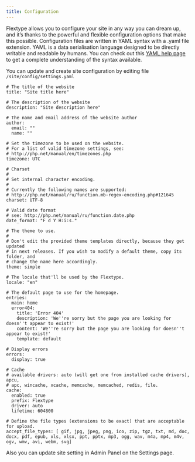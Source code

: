 ```yaml
---
title: Configuration
---
```

Flextype allows you to configure your site in any way you can dream up, and it’s thanks to the powerful and flexible configuration options that make this possible. Configuration files are written in YAML syntax with a .yaml file extension. YAML is a data serialisation language designed to be directly writable and readable by humans. You can check out this [YAML help page](https://learnxinyminutes.com/docs/yaml/) to get a complete understanding of the syntax available.

You can update and create site configuration by editing file `/site/config/settings.yaml`

    # The title of the website
    title: "Site title here"

    # The description of the website
    description: "Site description here"

    # The name and email address of the website author
    author:
      email: ""
      name: ""

    # Set the timezone to be used on the website.
    # For a list of valid timezone settings, see:
    # http://php.net/manual/en/timezones.php
    timezone: UTC

    # Charset
    #
    # Set internal character encoding.
    #
    # Currently the following names are supported:
    # http://php.net/manual/ru/function.mb-regex-encoding.php#121645
    charset: UTF-8

    # Valid date format
    # see: http://php.net/manual/ru/function.date.php
    date_format: "F d Y H:i:s."

    # The theme to use.
    #
    # Don't edit the provided theme templates directly, because they get updated
    # in next releases. If you wish to modify a default theme, copy its folder, and
    # change the name here accordingly.
    theme: simple

    # The locale that'll be used by the Flextype.
    locale: "en"

    # The default page to use for the homepage.
    entries:
      main: home
      error404:
        title: 'Error 404'
        description: 'We''re sorry but the page you are looking for doesn''t appear to exist!'
        content: 'We''re sorry but the page you are looking for doesn''t appear to exist!'
        template: default

    # Display errors
    errors:
      display: true

    # Cache
    # available drivers: auto (will get one from installed cache drivers), apcu,
    # apc, wincache, xcache, memcache, memcached, redis, file.
    cache:
      enabled: true
      prefix: Flextype
      driver: auto
      lifetime: 604800

    # Define the file types (extensions to be exact) that are acceptable for upload.
    accept_file_types: [ gif, jpg, jpeg, png, ico, zip, tgz, txt, md, doc, docx, pdf, epub, xls, xlsx, ppt, pptx, mp3, ogg, wav, m4a, mp4, m4v, ogv, wmv, avi, webm, svg]


Also you can update site setting in Admin Panel on the Settings page.

